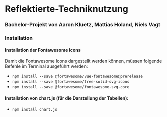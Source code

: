 # Reflektierte-Techniknutzung
### Bachelor-Projekt von Aaron Kluetz, Mattias Holand, Niels Vagt

### Installation 

#### Installation der Fontawesome Icons 

Damit die Fontawesome Icons dargestellt werden können, müssen folgende Befehle im Terminal ausgeführt werden: 
+ ``npm install --save @fortawesome/vue-fontawesome@prerelease``
+ ``npm install --save @fortawesome/free-solid-svg-icons``
+ ``npm install --save @fortawesome/fontawesome-svg-core``

#### Installation von chart.js (für die Darstellung der Tabellen): 
+ ``npm install chart.js`` 
